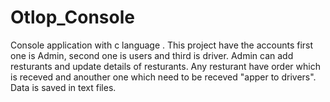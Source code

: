 # Otlop_Console
Console application with c   language .
This project have the accounts first one is Admin, second one is users and third is driver.
Admin can add resturants and update  details of resturants.
Any resturant have order which is receved and anouther one which need to be receved "apper to drivers".
Data is saved in text files.
